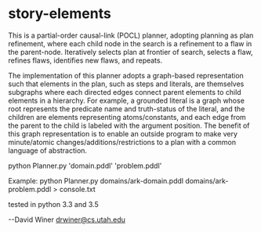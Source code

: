 # story-elements

This is a partial-order causal-link (POCL) planner, adopting planning as plan refinement, where each child node in the
search is a refinement to a flaw in the parent-node. Iteratively selects plan at frontier of search, selects a flaw,
refines flaws, identifies new flaws, and repeats.

The implementation of this planner adopts a graph-based representation such that elements in the plan, such as steps and literals, are themselves subgraphs where each
directed edges connect parent elements to child elements in a hierarchy. For example, a grounded literal is a graph
whose root represents the predicate name and truth-status of the literal, and the children are elements representing
atoms/constants, and each edge from the parent to the child is labeled with the argument position. The benefit of
this graph representation is to enable an outside program to make very minute/atomic changes/additions/restrictions
to a plan with a common language of abstraction.

python Planner.py 'domain.pddl' 'problem.pddl'

Example: python Planner.py domains/ark-domain.pddl domains/ark-problem.pddl > console.txt

tested in python 3.3 and 3.5

--David Winer drwiner@cs.utah.edu